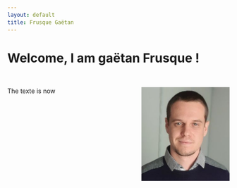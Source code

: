 ```yaml
---
layout: default
title: Frusque Gaëtan
---
```

# Welcome, I am gaëtan Frusque !

<br/>

<img src="./Support/picture3.jpg" ALIGN="RIGHT" width="200" />The texte is now














